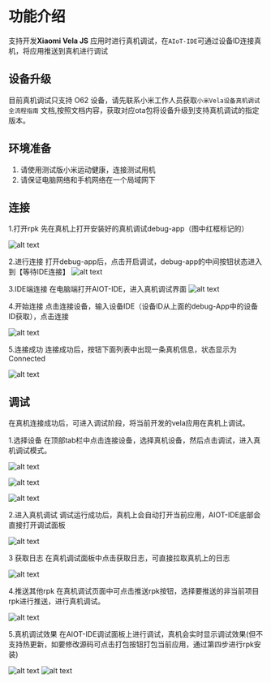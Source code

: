 <!-- 源地址: https://iot.mi.com/vela/quickapp/zh/tools/devicedebug/start.html -->

# 功能介绍

支持开发**Xiaomi Vela JS** 应用时进行真机调试，在`AIoT-IDE`可通过设备ID连接真机，将应用推送到真机进行调试

## 设备升级

目前真机调试只支持 O62 设备，请先联系小米工作人员获取`小米Vela设备真机调试全流程指南` 文档,按照文档内容，获取对应ota包将设备升级到支持真机调试的指定版本。

## 环境准备

  1. 请使用测试版小米运动健康，连接测试用机
  2. 请保证电脑网络和手机网络在一个局域网下

## 连接

1.打开rpk 先在真机上打开安装好的真机调试debug-app（图中红框标记的）

![alt text](../../images/ide-emulator-22.41d3d91b.png)

2.进行连接 打开debug-app后，点击开启调试，debug-app的中间按钮状态进入到【等待IDE连接】 ![alt text](../../images/ide-emulator-23.f5d6bfbf.png)

3.IDE端连接 在电脑端打开AIOT-IDE，进入真机调试界面 ![alt text](../../images/ide-emulator-24.f2efeeef.png)

4.开始连接 点击连接设备，输入设备IDE（设备ID从上面的debug-App中的设备ID获取），点击连接

![alt text](../../images/ide-emulator-25.b2d20fa1.png)

5.连接成功 连接成功后，按钮下面列表中出现一条真机信息，状态显示为Connected

![alt text](../../images/ide-emulator-26.d15ba73a.png)

## 调试

在真机连接成功后，可进入调试阶段，将当前开发的vela应用在真机上调试。

1.选择设备 在顶部tab栏中点击连接设备，选择真机设备，然后点击调试，进入真机调试模式。

![alt text](../../images/ide-emulator-27.0eac6b00.png)

![alt text](../../images/ide-emulator-28.f70a3e14.png)

![alt text](../../images/ide-emulator-29.eab9fabd.png)

2.进入真机调试 调试运行成功后，真机上会自动打开当前应用，AIOT-IDE底部会直接打开调试面板

![alt text](../../images/ide-emulator-30.3466a9ed.png)

3 获取日志 在真机调试面板中点击获取日志，可直接拉取真机上的日志

![alt text](../../images/ide-emulator-31.2c1ac926.png)

4.推送其他rpk 在真机调试页面中可点击推送rpk按钮，选择要推送的非当前项目rpk进行推送，进行真机调试。

![alt text](../../images/ide-emulator-32.07ccb16f.png)

5.真机调试效果 在AIOT-IDE调试面板上进行调试，真机会实时显示调试效果(但不支持热更新，如要修改源码可点击打包按钮打包当前应用，通过第四步进行rpk安装)

![alt text](../../images/ide-emulator-33.758e313e.png) ![alt text](../../images/ide-emulator-34.0f56355b.png)
